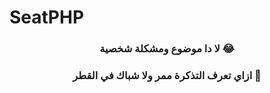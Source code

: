# SeatPHP
<h3 align="center"> لا دا موضوع ومشكلة شخصية 😂 </h3>
<h3 align="center"> ازاي تعرف التذكرة ممر ولا شباك في القطر 🤔 </h3>
